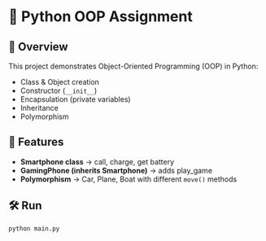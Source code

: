 # 📱 Python OOP Assignment

## 📌 Overview
This project demonstrates Object-Oriented Programming (OOP) in Python:
- Class & Object creation  
- Constructor (`__init__`)  
- Encapsulation (private variables)  
- Inheritance  
- Polymorphism  

## 🚀 Features
- **Smartphone class** → call, charge, get battery  
- **GamingPhone (inherits Smartphone)** → adds play_game  
- **Polymorphism** → Car, Plane, Boat with different `move()` methods  

## 🛠️ Run
```bash
python main.py
